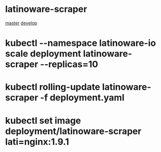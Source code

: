# latinoware-scraper
[master](https://codeship.com/projects/186925/status?branch=master)
[develop](https://codeship.com/projects/186925/status?branch=develop)

# kubectl --namespace latinoware-io scale deployment latinoware-scraper --replicas=10
# kubectl rolling-update latinoware-scraper -f deployment.yaml
# kubectl set image deployment/latinoware-scraper lati=nginx:1.9.1